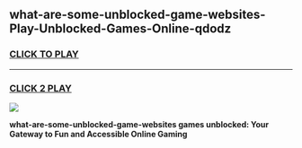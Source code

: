 
## what-are-some-unblocked-game-websites-Play-Unblocked-Games-Online-qdodz
<h3>
<a href="https://premium76.site?title=what-are-some-unblocked-game-websites&ref=25A">CLICK TO PLAY</a></h3>
<hr>

<h3>
<a href="https://premium76.site?title=what-are-some-unblocked-game-websites&ref=25A">CLICK 2 PLAY</a>
  
</h3>

<a href="https://premium76.site?title=what-are-some-unblocked-game-websites&ref=25A"><img src="https://clearcache.store/games.png"></a>


**what-are-some-unblocked-game-websites games unblocked: Your Gateway to Fun and Accessible Online Gaming**

